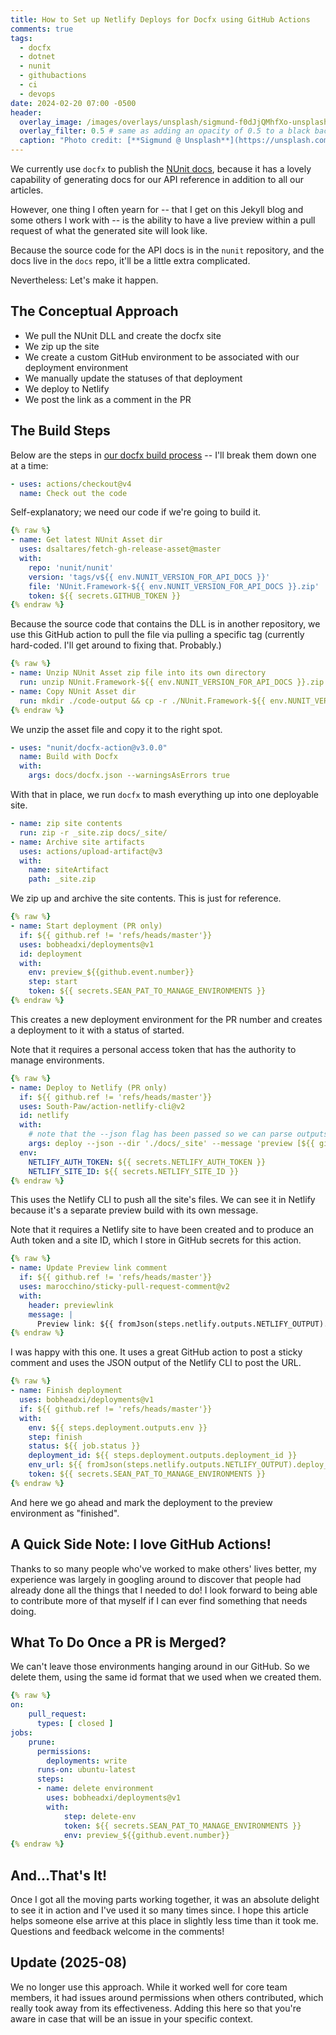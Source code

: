 ```yaml
---
title: How to Set up Netlify Deploys for Docfx using GitHub Actions
comments: true
tags:
  - docfx
  - dotnet
  - nunit
  - githubactions
  - ci
  - devops
date: 2024-02-20 07:00 -0500
header:
  overlay_image: /images/overlays/unsplash/sigmund-f0dJjQMhfXo-unsplash.jpg
  overlay_filter: 0.5 # same as adding an opacity of 0.5 to a black background
  caption: "Photo credit: [**Sigmund @ Unsplash**](https://unsplash.com/@sigmund?utm_content=creditCopyText&utm_medium=referral&utm_source=unsplash)"
---
```


We currently use `docfx` to publish the [NUnit docs](https://docs.nunit.org), because it has a lovely capability of generating docs for our API reference in addition to all our articles.

However, one thing I often yearn for -- that I get on this Jekyll blog and some others I work with -- is the ability to have a live preview within a pull request of what the generated site will look like.

Because the source code for the API docs is in the `nunit` repository, and the docs live in the `docs` repo, it'll be a little extra complicated.

Nevertheless: Let's make it happen.

## The Conceptual Approach

* We pull the NUnit DLL and create the docfx site
* We zip up the site
* We create a custom GitHub environment to be associated with our deployment environment
* We manually update the statuses of that deployment
* We deploy to Netlify
* We post the link as a comment in the PR

## The Build Steps

Below are the steps in [our docfx build process](https://github.com/nunit/docs/tree/master/.github/workflows) -- I'll break them down one at a time:

```yaml
- uses: actions/checkout@v4
  name: Check out the code
```

Self-explanatory; we need our code if we're going to build it.

```yaml
{% raw %}
- name: Get latest NUnit Asset dir
  uses: dsaltares/fetch-gh-release-asset@master
  with:
    repo: 'nunit/nunit'
    version: 'tags/v${{ env.NUNIT_VERSION_FOR_API_DOCS }}'
    file: 'NUnit.Framework-${{ env.NUNIT_VERSION_FOR_API_DOCS }}.zip'
    token: ${{ secrets.GITHUB_TOKEN }}
{% endraw %}
```

Because the source code that contains the DLL is in another repository, we use this GitHub action to pull the file via pulling a specific tag (currently hard-coded. I'll get around to fixing that. Probably.)

```yaml
{% raw %}
- name: Unzip NUnit Asset zip file into its own directory
  run: unzip NUnit.Framework-${{ env.NUNIT_VERSION_FOR_API_DOCS }}.zip -d ./NUnit.Framework-${{ env.NUNIT_VERSION_FOR_API_DOCS }}
- name: Copy NUnit Asset dir
  run: mkdir ./code-output && cp -r ./NUnit.Framework-${{ env.NUNIT_VERSION_FOR_API_DOCS }}/bin/net6.0/* ./code-output
{% endraw %}
```

We unzip the asset file and copy it to the right spot.

```yaml
- uses: "nunit/docfx-action@v3.0.0"
  name: Build with Docfx
  with:
    args: docs/docfx.json --warningsAsErrors true
```

With that in place, we run `docfx` to mash everything up into one deployable site.

```yaml
- name: zip site contents
  run: zip -r _site.zip docs/_site/
- name: Archive site artifacts
  uses: actions/upload-artifact@v3
  with:
    name: siteArtifact
    path: _site.zip
```

We zip up and archive the site contents. This is just for reference.

```yaml
{% raw %}
- name: Start deployment (PR only)
  if: ${{ github.ref != 'refs/heads/master'}}
  uses: bobheadxi/deployments@v1
  id: deployment
  with:
    env: preview_${{github.event.number}}
    step: start
    token: ${{ secrets.SEAN_PAT_TO_MANAGE_ENVIRONMENTS }}
{% endraw %}
```

This creates a new deployment environment for the PR number and creates a deployment to it with a status of started.

Note that it requires a personal access token that has the authority to manage environments.

```yaml
{% raw %}
- name: Deploy to Netlify (PR only)
  if: ${{ github.ref != 'refs/heads/master'}}
  uses: South-Paw/action-netlify-cli@v2
  id: netlify
  with:
    # note that the --json flag has been passed so we can parse outputs
    args: deploy --json --dir './docs/_site' --message 'preview [${{ github.sha }}]'
  env:
    NETLIFY_AUTH_TOKEN: ${{ secrets.NETLIFY_AUTH_TOKEN }}
    NETLIFY_SITE_ID: ${{ secrets.NETLIFY_SITE_ID }}          
{% endraw %}
```

This uses the Netlify CLI to push all the site's files. We can see it in Netlify because it's a separate preview build with its own message.

Note that it requires a Netlify site to have been created and to produce an Auth token and a site ID, which I store in GitHub secrets for this action.

```yaml
{% raw %}  
- name: Update Preview link comment
  if: ${{ github.ref != 'refs/heads/master'}}
  uses: marocchino/sticky-pull-request-comment@v2
  with:
    header: previewlink
    message: |
      Preview link: ${{ fromJson(steps.netlify.outputs.NETLIFY_OUTPUT).deploy_url }}          
{% endraw %}
```

I was happy with this one. It uses a great GitHub action to post a sticky comment and uses the JSON output of the Netlify CLI to post the URL.

```yaml
{% raw %}  
- name: Finish deployment
  uses: bobheadxi/deployments@v1
  if: ${{ github.ref != 'refs/heads/master'}}
  with:
    env: ${{ steps.deployment.outputs.env }}
    step: finish
    status: ${{ job.status }}
    deployment_id: ${{ steps.deployment.outputs.deployment_id }}
    env_url: ${{ fromJson(steps.netlify.outputs.NETLIFY_OUTPUT).deploy_url }}     
    token: ${{ secrets.SEAN_PAT_TO_MANAGE_ENVIRONMENTS }} 
{% endraw %}          
```

And here we go ahead and mark the deployment to the preview environment as "finished".

## A Quick Side Note: I love GitHub Actions!

Thanks to so many people who've worked to make others' lives better, my experience was largely in googling around to discover that people had already done all the things that I needed to do! I look forward to being able to contribute more of that myself if I can ever find something that needs doing.

## What To Do Once a PR is Merged?

We can't leave those environments hanging around in our GitHub. So we delete them, using the same id format that we used when we created them.

```yaml
{% raw %}
on:
    pull_request:
      types: [ closed ]
jobs:
    prune:
      permissions: 
        deployments: write
      runs-on: ubuntu-latest
      steps:
      - name: delete environment
        uses: bobheadxi/deployments@v1
        with:
            step: delete-env
            token: ${{ secrets.SEAN_PAT_TO_MANAGE_ENVIRONMENTS }}
            env: preview_${{github.event.number}}
{% endraw %}
```

## And...That's It!

Once I got all the moving parts working together, it was an absolute delight to see it in action and I've used it so many times since. I hope this article helps someone else arrive at this place in slightly less time than it took me. Questions and feedback welcome in the comments!

## Update (2025-08)

We no longer use this approach. While it worked well for core team members, it had issues around permissions when others contributed, which really took away from its effectiveness. Adding this here so that you're aware in case that will be an issue in your specific context.

